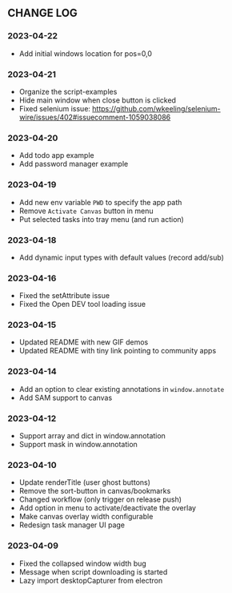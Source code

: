 ## CHANGE LOG

### 2023-04-22
- Add initial windows location for pos=0,0

### 2023-04-21
- Organize the script-examples
- Hide main window when close button is clicked
- Fixed selenium issue: https://github.com/wkeeling/selenium-wire/issues/402#issuecomment-1059038086

### 2023-04-20 
- Add todo app example
- Add password manager example

### 2023-04-19
- Add new env variable `PWD` to specify the app path
- Remove `Activate Canvas` button in menu
- Put selected tasks into tray menu (and run action)

### 2023-04-18
- Add dynamic input types with default values (record add/sub)

### 2023-04-16
- Fixed the setAttribute issue
- Fixed the Open DEV tool loading issue

### 2023-04-15
- Updated README with new GIF demos
- Updated README with tiny link pointing to community apps

### 2023-04-14
- Add an option to clear existing annotations in `window.annotate`
- Add SAM support to canvas

### 2023-04-12
- Support array and dict in window.annotation
- Support mask in window.annotation

### 2023-04-10
- Update renderTitle (user ghost buttons)
- Remove the sort-button in canvas/bookmarks
- Changed workflow (only trigger on release push)
- Add option in menu to activate/deactivate the overlay
- Make canvas overlay width configurable
- Redesign task manager UI page

### 2023-04-09
- Fixed the collapsed window width bug
- Message when script downloading is started
- Lazy import desktopCapturer from electron